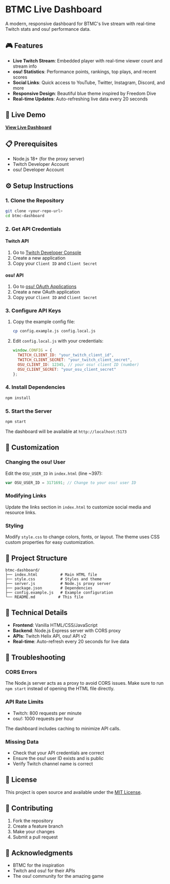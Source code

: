 # BTMC Live Dashboard

A modern, responsive dashboard for BTMC's live stream with real-time Twitch stats and osu! performance data.

## 🎮 Features

- **Live Twitch Stream**: Embedded player with real-time viewer count and stream info
- **osu! Statistics**: Performance points, rankings, top plays, and recent scores
- **Social Links**: Quick access to YouTube, Twitter, Instagram, Discord, and more
- **Responsive Design**: Beautiful blue theme inspired by Freedom Dive
- **Real-time Updates**: Auto-refreshing live data every 20 seconds

## 🚀 Live Demo

**[View Live Dashboard](https://p2p.ekka.fr)**

## 📋 Prerequisites

- Node.js 18+ (for the proxy server)
- Twitch Developer Account
- osu! Developer Account

## ⚙️ Setup Instructions

### 1. Clone the Repository

```bash
git clone <your-repo-url>
cd btmc-dashboard
```

### 2. Get API Credentials

#### Twitch API
1. Go to [Twitch Developer Console](https://dev.twitch.tv/console)
2. Create a new application
3. Copy your `Client ID` and `Client Secret`

#### osu! API
1. Go to [osu! OAuth Applications](https://osu.ppy.sh/home/account/edit#new-oauth-application)
2. Create a new OAuth application
3. Copy your `Client ID` and `Client Secret`

### 3. Configure API Keys

1. Copy the example config file:
   ```bash
   cp config.example.js config.local.js
   ```

2. Edit `config.local.js` with your credentials:
   ```javascript
   window.CONFIG = {
     TWITCH_CLIENT_ID: "your_twitch_client_id",
     TWITCH_CLIENT_SECRET: "your_twitch_client_secret",
     OSU_CLIENT_ID: 12345, // your osu! client ID (number)
     OSU_CLIENT_SECRET: "your_osu_client_secret"
   };
   ```

### 4. Install Dependencies

```bash
npm install
```

### 5. Start the Server

```bash
npm start
```

The dashboard will be available at `http://localhost:5173`

## 🎨 Customization

### Changing the osu! User
Edit the `OSU_USER_ID` in `index.html` (line ~397):
```javascript
var OSU_USER_ID = 3171691; // Change to your osu! user ID
```

### Modifying Links
Update the links section in `index.html` to customize social media and resource links.

### Styling
Modify `style.css` to change colors, fonts, or layout. The theme uses CSS custom properties for easy customization.

## 📁 Project Structure

```
btmc-dashboard/
├── index.html          # Main HTML file
├── style.css           # Styles and theme
├── server.js           # Node.js proxy server
├── package.json        # Dependencies
├── config.example.js   # Example configuration
└── README.md          # This file
```

## 🔧 Technical Details

- **Frontend**: Vanilla HTML/CSS/JavaScript
- **Backend**: Node.js Express server with CORS proxy
- **APIs**: Twitch Helix API, osu! API v2
- **Real-time**: Auto-refresh every 20 seconds for live data

## 🐛 Troubleshooting

### CORS Errors
The Node.js server acts as a proxy to avoid CORS issues. Make sure to run `npm start` instead of opening the HTML file directly.

### API Rate Limits
- Twitch: 800 requests per minute
- osu!: 1000 requests per hour

The dashboard includes caching to minimize API calls.

### Missing Data
- Check that your API credentials are correct
- Ensure the osu! user ID exists and is public
- Verify Twitch channel name is correct

## 📄 License

This project is open source and available under the [MIT License](LICENSE).

## 🤝 Contributing

1. Fork the repository
2. Create a feature branch
3. Make your changes
4. Submit a pull request

## 🙏 Acknowledgments

- BTMC for the inspiration
- Twitch and osu! for their APIs
- The osu! community for the amazing game



